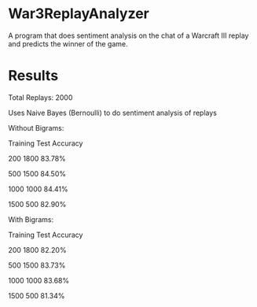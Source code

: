 # War3ReplayAnalyzer
A program that does sentiment analysis on the chat of a Warcraft III replay and predicts the winner of the game.

# Results

Total Replays: 2000

Uses Naive Bayes (Bernoulli) to do sentiment analysis of replays


Without Bigrams:

Training   Test   Accuracy

200        1800   83.78%

500        1500   84.50%

1000       1000   84.41%

1500       500    82.90%


With Bigrams:

Training   Test   Accuracy

200        1800   82.20%

500        1500   83.73%

1000       1000   83.68%

1500       500    81.34%
